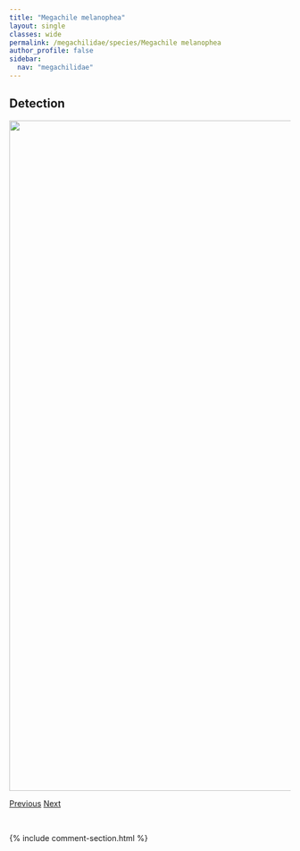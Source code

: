 ```yaml
---
title: "Megachile melanophea"
layout: single
classes: wide
permalink: /megachilidae/species/Megachile melanophea
author_profile: false
sidebar:
  nav: "megachilidae"
---
```


<h2>Detection</h2>

<a href="/ANBC/assets/figures/species/Megachile melanophea/range-map.png">
<img src="/ANBC/assets/figures/species/Megachile melanophea/range-map.png" height = "1200" width = "800">
</a>

<a href="/profiles/species/Megachile melanophaea" class="pagination--pager" title="PreviousName">Previous</a> <a href="/profiles/species/Megachile montivaga" class="pagination--pager" title="NextName">Next</a>

<p>&nbsp;</p>

{% include comment-section.html %}
